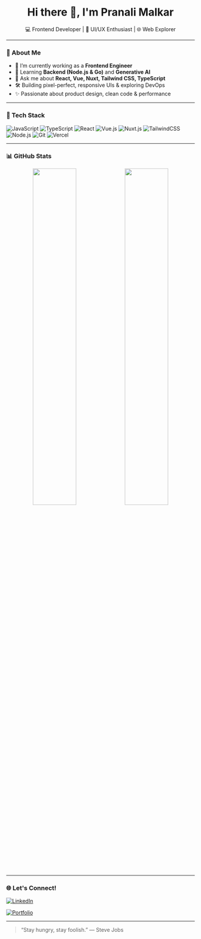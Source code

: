 <h1 align="center">Hi there 👋, I'm Pranali Malkar</h1>

<p align="center">
  💻 Frontend Developer | 🎨 UI/UX Enthusiast | 🌐 Web Explorer  
</p>

---

### 🧠 About Me

- 🔭 I’m currently working as a **Frontend Engineer**
- 🌱 Learning **Backend (Node.js & Go)** and **Generative AI**
- 💬 Ask me about **React, Vue, Nuxt, Tailwind CSS, TypeScript**
- 🛠 Building pixel-perfect, responsive UIs & exploring DevOps
- ✨ Passionate about product design, clean code & performance

---

### 🚀 Tech Stack

![JavaScript](https://img.shields.io/badge/-JavaScript-black?style=flat-square&logo=javascript)
![TypeScript](https://img.shields.io/badge/-TypeScript-black?style=flat-square&logo=typescript)
![React](https://img.shields.io/badge/-React-black?style=flat-square&logo=react)
![Vue.js](https://img.shields.io/badge/-Vue.js-black?style=flat-square&logo=vue.js)
![Nuxt.js](https://img.shields.io/badge/-Nuxt.js-black?style=flat-square&logo=nuxt.js)
![TailwindCSS](https://img.shields.io/badge/-TailwindCSS-black?style=flat-square&logo=tailwind-css)
![Node.js](https://img.shields.io/badge/-Node.js-black?style=flat-square&logo=node.js)
![Git](https://img.shields.io/badge/-Git-black?style=flat-square&logo=git)
![Vercel](https://img.shields.io/badge/-Vercel-black?style=flat-square&logo=vercel)

---

### 📊 GitHub Stats

<p align="center">
  <img src="https://github-readme-stats.vercel.app/api?username=Pranali-5&show_icons=true&theme=tokyonight" width="48%" />
  <img src="https://github-readme-streak-stats.herokuapp.com/?user=Pranali-5&theme=tokyonight" width="48%" />
</p>

---

### 🌐 Let's Connect!

[![LinkedIn](https://img.icons8.com/color/48/000000/linkedin.png)](https://www.linkedin.com/in/pranali-malkar-34243916a/)

[![Portfolio](https://img.shields.io/badge/-Portfolio-000?style=flat-square&logo=vercel)](https://pranali-portfolio.vercel.app/)

---

> “Stay hungry, stay foolish.” — Steve Jobs
